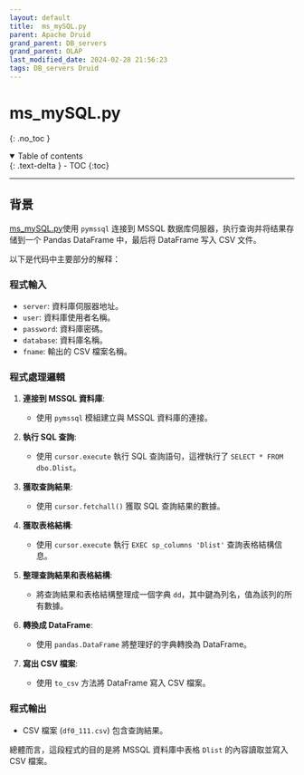 ```yaml
---
layout: default
title:  ms_mySQL.py
parent: Apache Druid
grand_parent: DB_servers
grand_parent: OLAP
last_modified_date: 2024-02-28 21:56:23
tags: DB_servers Druid
---
```


# ms_mySQL.py
{: .no_toc }

<details open markdown="block">
  <summary>
    Table of contents
  </summary>
  {: .text-delta }
- TOC
{:toc}
</details>

---

## 背景

[ms_mySQL.py](./ms_mySQL.py)使用 `pymssql` 连接到 MSSQL 数据库伺服器，执行查询并将结果存储到一个 Pandas DataFrame 中，最后将 DataFrame 写入 CSV 文件。

以下是代码中主要部分的解释：

### 程式輸入
- `server`: 資料庫伺服器地址。
- `user`: 資料庫使用者名稱。
- `password`: 資料庫密碼。
- `database`: 資料庫名稱。
- `fname`: 輸出的 CSV 檔案名稱。

### 程式處理邏輯
1. **連接到 MSSQL 資料庫**:
    - 使用 `pymssql` 模組建立與 MSSQL 資料庫的連接。

2. **執行 SQL 查詢**:
    - 使用 `cursor.execute` 執行 SQL 查詢語句，這裡執行了 `SELECT * FROM dbo.Dlist`。

3. **獲取查詢結果**:
    - 使用 `cursor.fetchall()` 獲取 SQL 查詢結果的數據。

4. **獲取表格結構**:
    - 使用 `cursor.execute` 執行 `EXEC sp_columns 'Dlist'` 查詢表格結構信息。

5. **整理查詢結果和表格結構**:
    - 將查詢結果和表格結構整理成一個字典 `dd`，其中鍵為列名，值為該列的所有數據。

6. **轉換成 DataFrame**:
    - 使用 `pandas.DataFrame` 將整理好的字典轉換為 DataFrame。

7. **寫出 CSV 檔案**:
    - 使用 `to_csv` 方法將 DataFrame 寫入 CSV 檔案。

### 程式輸出
- CSV 檔案 (`df0_111.csv`) 包含查詢結果。

總體而言，這段程式的目的是將 MSSQL 資料庫中表格 `Dlist` 的內容讀取並寫入 CSV 檔案。